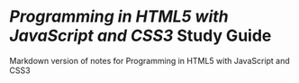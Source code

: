 # *Programming in HTML5 with JavaScript and CSS3* Study Guide

Markdown version of notes for Programming in HTML5 with JavaScript and CSS3
